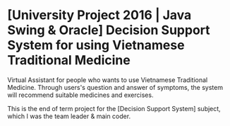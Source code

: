 # [University Project 2016 | Java Swing & Oracle] Decision Support System for using Vietnamese Traditional Medicine
Virtual Assistant for people who wants to use Vietnamese Traditional Medicine. Through users's question and answer of symptoms, the system will recommend suitable medicines and exercises.  

This is the end of term project for the [Decision Support System] subject, which I was the team leader & main coder.
